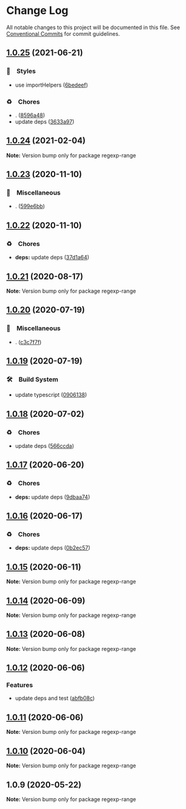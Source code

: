 # Change Log

All notable changes to this project will be documented in this file.
See [Conventional Commits](https://conventionalcommits.org) for commit guidelines.

## [1.0.25](https://github.com/bluelovers/ws-regexp/compare/regexp-range@1.0.24...regexp-range@1.0.25) (2021-06-21)


### 💎　Styles

* use importHelpers ([6bedeef](https://github.com/bluelovers/ws-regexp/commit/6bedeefcb325c049cbdfaf3ba3fc3afa7140893d))


### ♻️　Chores

* . ([8596a48](https://github.com/bluelovers/ws-regexp/commit/8596a480489c1b01c3d0c9841249eb622fefa538))
* update deps ([3633a97](https://github.com/bluelovers/ws-regexp/commit/3633a97e8014049c163d860dc07d3a5e0d02416f))





## [1.0.24](https://github.com/bluelovers/ws-regexp/compare/regexp-range@1.0.23...regexp-range@1.0.24) (2021-02-04)

**Note:** Version bump only for package regexp-range





## [1.0.23](https://github.com/bluelovers/ws-regexp/compare/regexp-range@1.0.22...regexp-range@1.0.23) (2020-11-10)


### 🔖　Miscellaneous

* . ([599e6bb](https://github.com/bluelovers/ws-regexp/commit/599e6bb14bb2694b92edc63b005f682e13474697))





## [1.0.22](https://github.com/bluelovers/ws-regexp/compare/regexp-range@1.0.21...regexp-range@1.0.22) (2020-11-10)


### ♻️　Chores

* **deps:** update deps ([37d1a64](https://github.com/bluelovers/ws-regexp/commit/37d1a64a224cce19d5a738d1f64f45c60f8af31a))





## [1.0.21](https://github.com/bluelovers/ws-regexp/compare/regexp-range@1.0.20...regexp-range@1.0.21) (2020-08-17)

**Note:** Version bump only for package regexp-range





## [1.0.20](https://github.com/bluelovers/ws-regexp/compare/regexp-range@1.0.19...regexp-range@1.0.20) (2020-07-19)


### 🔖　Miscellaneous

* . ([c3c7f7f](https://github.com/bluelovers/ws-regexp/commit/c3c7f7fc30adc9cd3fc116cc5cf11a0cc0911e16))





## [1.0.19](https://github.com/bluelovers/ws-regexp/compare/regexp-range@1.0.18...regexp-range@1.0.19) (2020-07-19)


### 🛠　Build System

* update typescript ([0906138](https://github.com/bluelovers/ws-regexp/commit/09061382af8b98173cadd92adf736d744c74575d))





## [1.0.18](https://github.com/bluelovers/ws-regexp/compare/regexp-range@1.0.17...regexp-range@1.0.18) (2020-07-02)


### ♻️　Chores

* update deps ([566ccda](https://github.com/bluelovers/ws-regexp/commit/566ccdaeb828cbaf6c53f8a4d926e97c857bd6bb))





## [1.0.17](https://github.com/bluelovers/ws-regexp/compare/regexp-range@1.0.16...regexp-range@1.0.17) (2020-06-20)


### ♻️　Chores

* **deps:** update deps ([9dbaa74](https://github.com/bluelovers/ws-regexp/commit/9dbaa74bed5efd27fc705547b91efc893991b492))





## [1.0.16](https://github.com/bluelovers/ws-regexp/compare/regexp-range@1.0.15...regexp-range@1.0.16) (2020-06-17)


### ♻️　Chores

* **deps:** update deps ([0b2ec57](https://github.com/bluelovers/ws-regexp/commit/0b2ec5783f4514928be8e090e2cad5a30f9ff50b))





## [1.0.15](https://github.com/bluelovers/ws-regexp/compare/regexp-range@1.0.14...regexp-range@1.0.15) (2020-06-11)

**Note:** Version bump only for package regexp-range





## [1.0.14](https://github.com/bluelovers/ws-regexp/compare/regexp-range@1.0.13...regexp-range@1.0.14) (2020-06-09)

**Note:** Version bump only for package regexp-range





## [1.0.13](https://github.com/bluelovers/ws-regexp/compare/regexp-range@1.0.12...regexp-range@1.0.13) (2020-06-08)

**Note:** Version bump only for package regexp-range





## [1.0.12](https://github.com/bluelovers/ws-regexp/compare/regexp-range@1.0.11...regexp-range@1.0.12) (2020-06-06)


### Features

* update deps and test ([abfb08c](https://github.com/bluelovers/ws-regexp/commit/abfb08cd4b65db500a7068e5de5424c3f7c964d1))





## [1.0.11](https://github.com/bluelovers/ws-regexp/compare/regexp-range@1.0.10...regexp-range@1.0.11) (2020-06-06)

**Note:** Version bump only for package regexp-range





## [1.0.10](https://github.com/bluelovers/ws-regexp/compare/regexp-range@1.0.9...regexp-range@1.0.10) (2020-06-04)

**Note:** Version bump only for package regexp-range





## 1.0.9 (2020-05-22)

**Note:** Version bump only for package regexp-range
